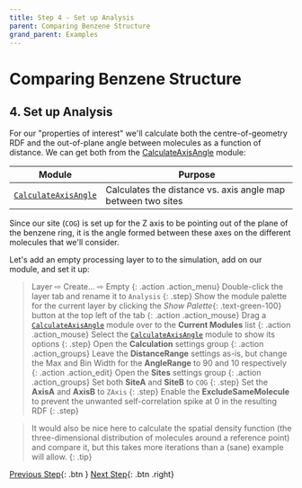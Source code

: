 ```yaml
---
title: Step 4 - Set up Analysis
parent: Comparing Benzene Structure
grand_parent: Examples
---
```

# Comparing Benzene Structure

## 4. Set up Analysis

For our "properties of interest" we'll calculate both the centre-of-geometry RDF and the out-of-plane angle between molecules as a function of distance. We can get both from the [CalculateAxisAngle](../../userguide/modules/calculateaxisangle) module:

| Module | Purpose |
|--------|---------|
| [`CalculateAxisAngle`](../../userguide/modules/calculateaxisangle) | Calculates the distance vs. axis angle map between two sites |

Since our site (`COG`) is set up for the Z axis to be pointing out of the plane of the benzene ring, it is the angle formed between these axes on the different molecules that we'll consider.

Let's add an empty processing layer to to the simulation, add on our module, and set it up:

> Layer &#8680; Create... &#8680; Empty
{: .action .action_menu}
> Double-click the layer tab and rename it to `Analysis`
{: .step}
> Show the module palette for the current layer by clicking the _Show Palette_{: .text-green-100} button at the top left of the tab
{: .action .action_mouse}
> Drag a [`CalculateAxisAngle`](../../userguide/modules/calculateaxisangle) module over to the **Current Modules** list
{: .action .action_mouse}
> Select the [`CalculateAxisAngle`](../../userguide/modules/calculateaxisangle) module to show its options
{: .step}
> Open the **Calculation** settings group
{: .action .action_groups}
> Leave the **DistanceRange** settings as-is, but change the Max and Bin Width for the **AngleRange** to 90 and 10 respectively
{: .action .action_edit}
> Open the **Sites** settings group
{: .action .action_groups}
> Set both **SiteA** and **SiteB** to `COG`
{: .step}
> Set the **AxisA** and **AxisB** to `ZAxis`
{: .step}
> Enable the **ExcludeSameMolecule** to prevent the unwanted self-correlation spike at 0 in the resulting RDF
{: .step}

> It would also be nice here to calculate the spatial density function (the three-dimensional distribution of molecules around a reference point) and compare it, but this takes more iterations than a (sane) example will allow.
{: .tip}

[Previous Step](step3.md){: .btn }   [Next Step](step5.md){: .btn .right}

